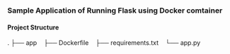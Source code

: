 ### Sample Application of Running Flask using Docker comtainer

#### Project Structure

.
├── app
    ├── Dockerfile
    ├── requirements.txt
    └── app.py
